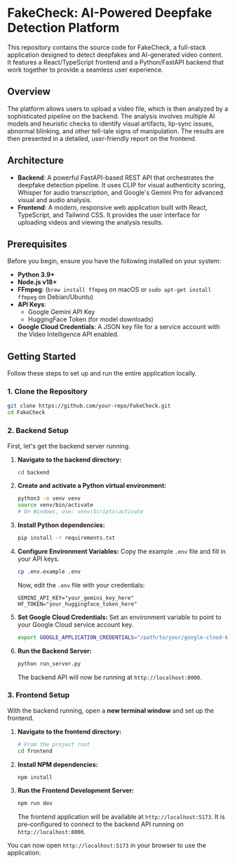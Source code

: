 # FakeCheck: AI-Powered Deepfake Detection Platform

This repository contains the source code for FakeCheck, a full-stack application designed to detect deepfakes and AI-generated video content. It features a React/TypeScript frontend and a Python/FastAPI backend that work together to provide a seamless user experience.

## Overview

The platform allows users to upload a video file, which is then analyzed by a sophisticated pipeline on the backend. The analysis involves multiple AI models and heuristic checks to identify visual artifacts, lip-sync issues, abnormal blinking, and other tell-tale signs of manipulation. The results are then presented in a detailed, user-friendly report on the frontend.

## Architecture

*   **Backend**: A powerful FastAPI-based REST API that orchestrates the deepfake detection pipeline. It uses CLIP for visual authenticity scoring, Whisper for audio transcription, and Google's Gemini Pro for advanced visual and audio analysis.
*   **Frontend**: A modern, responsive web application built with React, TypeScript, and Tailwind CSS. It provides the user interface for uploading videos and viewing the analysis results.

## Prerequisites

Before you begin, ensure you have the following installed on your system:

*   **Python 3.9+**
*   **Node.js v18+**
*   **FFmpeg**: (`brew install ffmpeg` on macOS or `sudo apt-get install ffmpeg` on Debian/Ubuntu)
*   **API Keys**:
    *   Google Gemini API Key
    *   HuggingFace Token (for model downloads)
*   **Google Cloud Credentials**: A JSON key file for a service account with the Video Intelligence API enabled.

## Getting Started

Follow these steps to set up and run the entire application locally.

### 1. Clone the Repository

```bash
git clone https://github.com/your-repo/FakeCheck.git
cd FakeCheck
```

### 2. Backend Setup

First, let's get the backend server running.

1.  **Navigate to the backend directory:**
    ```bash
    cd backend
    ```

2.  **Create and activate a Python virtual environment:**
    ```bash
    python3 -m venv venv
    source venv/bin/activate
    # On Windows, use: venv\Scripts\activate
    ```

3.  **Install Python dependencies:**
    ```bash
    pip install -r requirements.txt
    ```

4.  **Configure Environment Variables:**
    Copy the example `.env` file and fill in your API keys.
    ```bash
    cp .env.example .env
    ```
    Now, edit the `.env` file with your credentials:
    ```dotenv
    GEMINI_API_KEY="your_gemini_key_here"
    HF_TOKEN="your_huggingface_token_here"
    ```

5.  **Set Google Cloud Credentials:**
    Set an environment variable to point to your Google Cloud service account key.
    ```bash
    export GOOGLE_APPLICATION_CREDENTIALS="/path/to/your/google-cloud-key.json"
    ```

6.  **Run the Backend Server:**
    ```bash
    python run_server.py
    ```
    The backend API will now be running at `http://localhost:8000`.

### 3. Frontend Setup

With the backend running, open a **new terminal window** and set up the frontend.

1.  **Navigate to the frontend directory:**
    ```bash
    # From the project root
    cd frontend
    ```

2.  **Install NPM dependencies:**
    ```bash
    npm install
    ```

3.  **Run the Frontend Development Server:**
    ```bash
    npm run dev
    ```
    The frontend application will be available at `http://localhost:5173`. It is pre-configured to connect to the backend API running on `http://localhost:8000`.

You can now open `http://localhost:5173` in your browser to use the application.